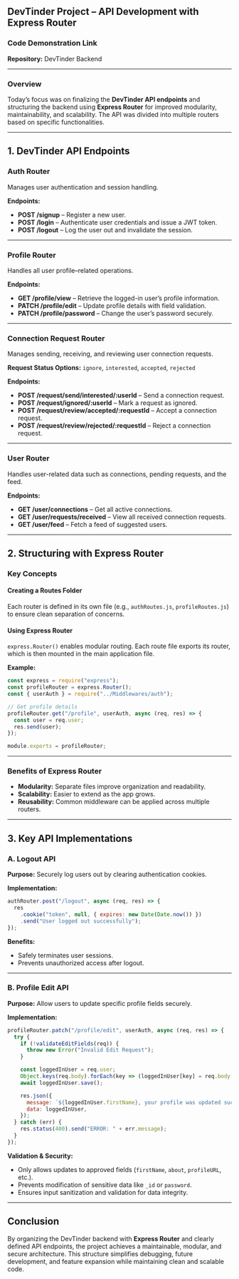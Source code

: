 

## **DevTinder Project – API Development with Express Router**

### **Code Demonstration Link**

**Repository:** DevTinder Backend

---

### **Overview**

Today’s focus was on finalizing the **DevTinder API endpoints** and structuring the backend using **Express Router** for improved modularity, maintainability, and scalability. The API was divided into multiple routers based on specific functionalities.

---

## **1. DevTinder API Endpoints**

### **Auth Router**

Manages user authentication and session handling.

**Endpoints:**

* **POST /signup** – Register a new user.
* **POST /login** – Authenticate user credentials and issue a JWT token.
* **POST /logout** – Log the user out and invalidate the session.

---

### **Profile Router**

Handles all user profile–related operations.

**Endpoints:**

* **GET /profile/view** – Retrieve the logged-in user’s profile information.
* **PATCH /profile/edit** – Update profile details with field validation.
* **PATCH /profile/password** – Change the user’s password securely.

---

### **Connection Request Router**

Manages sending, receiving, and reviewing user connection requests.

**Request Status Options:** `ignore`, `interested`, `accepted`, `rejected`

**Endpoints:**

* **POST /request/send/interested/:userId** – Send a connection request.
* **POST /request/ignored/:userId** – Mark a request as ignored.
* **POST /request/review/accepted/:requestId** – Accept a connection request.
* **POST /request/review/rejected/:requestId** – Reject a connection request.

---

### **User Router**

Handles user-related data such as connections, pending requests, and the feed.

**Endpoints:**

* **GET /user/connections** – Get all active connections.
* **GET /user/requests/received** – View all received connection requests.
* **GET /user/feed** – Fetch a feed of suggested users.

---

## **2. Structuring with Express Router**

### **Key Concepts**

#### **Creating a Routes Folder**

Each router is defined in its own file (e.g., `authRoutes.js`, `profileRoutes.js`) to ensure clean separation of concerns.

#### **Using Express Router**

`express.Router()` enables modular routing. Each route file exports its router, which is then mounted in the main application file.

**Example:**

```js
const express = require("express");
const profileRouter = express.Router();
const { userAuth } = require("../Middlewares/auth");

// Get profile details
profileRouter.get("/profile", userAuth, async (req, res) => {
  const user = req.user;
  res.send(user);
});

module.exports = profileRouter;
```

---

### **Benefits of Express Router**

* **Modularity:** Separate files improve organization and readability.
* **Scalability:** Easier to extend as the app grows.
* **Reusability:** Common middleware can be applied across multiple routers.

---

## **3. Key API Implementations**

### **A. Logout API**

**Purpose:** Securely log users out by clearing authentication cookies.

**Implementation:**

```js
authRouter.post("/logout", async (req, res) => {
  res
    .cookie("token", null, { expires: new Date(Date.now()) })
    .send("User logged out successfully");
});
```

**Benefits:**

* Safely terminates user sessions.
* Prevents unauthorized access after logout.

---

### **B. Profile Edit API**

**Purpose:** Allow users to update specific profile fields securely.

**Implementation:**

```js
profileRouter.patch("/profile/edit", userAuth, async (req, res) => {
  try {
    if (!validateEditFields(req)) {
      throw new Error("Invalid Edit Request");
    }

    const loggedInUser = req.user;
    Object.keys(req.body).forEach(key => (loggedInUser[key] = req.body[key]));
    await loggedInUser.save();

    res.json({
      message: `${loggedInUser.firstName}, your profile was updated successfully`,
      data: loggedInUser,
    });
  } catch (err) {
    res.status(400).send("ERROR: " + err.message);
  }
});
```

**Validation & Security:**

* Only allows updates to approved fields (`firstName`, `about`, `profileURL`, etc.).
* Prevents modification of sensitive data like `_id` or `password`.
* Ensures input sanitization and validation for data integrity.

---

## **Conclusion**

By organizing the DevTinder backend with **Express Router** and clearly defined API endpoints, the project achieves a maintainable, modular, and secure architecture. This structure simplifies debugging, future development, and feature expansion while maintaining clean and scalable code.


